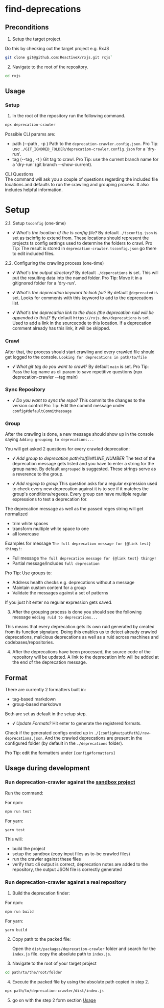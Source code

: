 # find-deprecations

## Preconditions

1. Setup the target project.

Do this by checking out the target project e.g. RxJS

```bash
git clone git@github.com:ReactiveX/rxjs.git rxjs`
```

2. Navigate to the root of the repository.

```bash
cd rxjs
```

## Usage

### Setup

1. In the root of the repository run the following command.

```bash
npx deprecation-crawler
```

Possible CLI params are:
- path (--path <path>, -p <path>)
  Path to the `deprecation-crawler.config.json`. 
  Pro Tip: use `./GIT_IGNORED_FOLDER/deprecation-crawler.config.json` for a 'dry-run'.
- tag (--tag <path>, -t <path>)
  Git tag to crawl. 
  Pro Tip: use the current branch name for a 'dry-run' (git branch --show-current).


CLI Questions  
The command will ask you a couple of questions regarding the included file locations and defaults 
to run the crawling and grouping process. It also includes helpful information.

# Setup

2.1. Setup `tsconfig` (one-time)

- _√ What's the location of the ts config file?_
  By default `./tsconfig.json` is set as tscinfig to extend from. These locations should represent the projects ts config settings used to determine the folders to crawl.
  Pro Tip: The result is stored in `deprecation-crawler.tsconfig.json` go there to edit included files.
  
2.2. Configuring the crawling process (one-time)

- _√ What's the output directory?_
  By default `./depercations` is set. This will put the resulting data into the named folder.
  Pro Tip: Move it in a gitignored folder for a 'dry-run'.
  
- _√ What's the deprecation keyword to look for?_
  By default `@deprecated` is set. Looks for comments with this keyword to add to the deprecations list.

- _√ What's the deprecation link to the docs (the deprecation ruid will be appended to this)?_
  By default `https://rxjs.dev/deprecations` is set. Used to add a link in the sourcecode to this location.
  If a deprecation comment already has this link, it will be skipped.


### Crawl

After that, the process should start crawling and every crawled file should get logged to the console.
`Looking for deprecations in path/to/file`

- _√ What git tag do you want to crawl?_
  By default `main` is set.
  Pro Tip: Pass the tag name as cli param to save repetitive questions (npx deprecation-crawler --tag main)

### Sync Repository

- _√ Do you want to sync the repo?_
 This commits the changes to the version control
 Pro Tip: Edit the commit message under `config#defaultCommitMessage` 

### Group

After the crawling is done, a new message should show up in the console saying
`Adding grouping to deprecations...`

You will get asked 2 questions for every crawled deprecation:

- _√ Add group to deprecation path/to/file#LINE_NUMBER_
  The text of the deprecation message gets listed and you have to enter a string for the group name.
  By default `ungrouped` is suggested. These strings serve as a reverence to the group.

- _√ Add regexp to group_
  This question asks for a regular expression used to check every new deprecation against it is to see if it matches the group's conditions/regexes.
  Every group can have multiple regular expressions to test a deprecation for.

The deprecation message as well as the passed reges string will get normalized

- trim white spaces
- transform multiple white space to one
- all lowercase

Examples for message `The full deprecation message for {@link test} thingy!`:

- Full message `The full deprecation message for {@link test} thingy!`
- Partial message/Includes `full deprecation`

Pro Tip:
Use groups to:
- Address health checks e.g. deprecations without a message
- Maintain custom content for a group
- Validate the messages against a set of patterns

If you just hit enter no regular expression gets saved.

3. After the grouping process is done you should see the following message `Adding ruid to deprecations...`

This means that every deprecation gets its own ruid generated by created from its function signature.
Doing this enables us to detect already crawled deprecations, malicious deprecations as well as a ruid across machines and codebases/repositories.

4. After the deprecations have been processed, the source code of the repository will be updated. A link to the deprecation info will be added at the end of the deprecation message.


## Format

There are currently 2 formatters built in:
- tag-based markdown
- group-based markdown

Both are set as default in the setup step.

- _√ Update Formats?_
  Hit enter to generate the registered formats.

Check if the generated configs ended up in `./[config#outputPath]/raw-deprecations.json`.
And the crawled deprecations are present in the configured folder (by default in the `./deprecations` folder).

Pro Tip: edit the formatters under `[config#formatters]`

## Usage during development

### Run deprecation-crawler against the [sandbox project]('./sandbox')

Run the command:

For npm:

```bash
npm run test
```

For yarn:

```bash
yarn test
```

This will:

- build the project
- setup the sandbox (copy input files as to-be crawled files)
- run the crawler against these files
- verify that: cli output is correct, deprecation notes are added to the repository, the output JSON file is correctly generated

### Run deprecation-crawler against a real repository

1. Build the deprecation finder:

For npm:

```bash
npm run build
```

For yarn:

```bash
yarn build
```

2. Copy path to the packed file:

   Open the `dist/packages/deprecation-crawler` folder and search for the `index.js` file.
   copy the absolute path to `index.js`.

3. Navigate to the root of your target project

```bash
cd path/to/the/root/folder
```

4. Execute the packed file by using the absolute path copied in step 2.

```bash
npx path/to/deprecation-crawler/dist/index.js
```

5. go on with the step 2 form section [Usage](#Usage)
